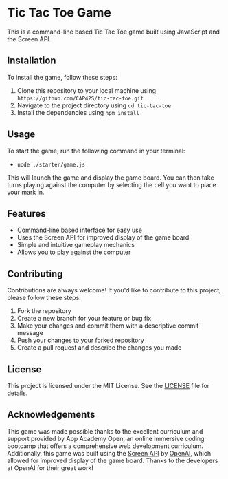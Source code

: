 # Tic Tac Toe Game

This is a command-line based Tic Tac Toe game built using JavaScript and the Screen API.

## Installation

To install the game, follow these steps:

1. Clone this repository to your local machine using `https://github.com/CAP42S/tic-tac-toe.git`
2. Navigate to the project directory using `cd tic-tac-toe`
3. Install the dependencies using `npm install`

## Usage

To start the game, run the following command in your terminal:
- `node ./starter/game.js`

This will launch the game and display the game board. You can then take turns playing against the computer by selecting the cell you want to place your mark in.

## Features

- Command-line based interface for easy use
- Uses the Screen API for improved display of the game board
- Simple and intuitive gameplay mechanics
- Allows you to play against the computer

## Contributing

Contributions are always welcome! If you'd like to contribute to this project, please follow these steps:

1. Fork the repository
2. Create a new branch for your feature or bug fix
3. Make your changes and commit them with a descriptive commit message
4. Push your changes to your forked repository
5. Create a pull request and describe the changes you made

## License

This project is licensed under the MIT License. See the [LICENSE](LICENSE) file for details.

## Acknowledgements

This game was made possible thanks to the excellent curriculum and support provided by App Academy Open, an online immersive coding bootcamp that offers a comprehensive web development curriculum.
Additionally, this game was built using the [Screen API](https://www.npmjs.com/package/screen) by [OpenAI](https://openai.com/), which allowed for improved display of the game board. Thanks to the developers at OpenAI for their great work!
